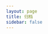 ```yaml
---
layout: page
title: 归档
sidebar: false
---
```


<script setup>
import  { data }  from '../.vitepress/theme/posts.data'

const { yearMap } = data
const yearList = Object.keys(yearMap).sort((a, b) => b - a); // 按年份降序排序
</script>
<div class="max-w-screen-lg w-full px-6 py-8 my-0 mx-auto">
  <div v-for="year in yearList" :key="year">
    <div v-text="year" class="pt-3 pb-2 text-xl font-serif"></div>
    <div v-for="(article, index2) in yearMap[year]" :key="index2" class="flex justify-between items-center py-1 pl-6">
            <a :href="article.url" v-text="article.title" class="post-dot overflow-hidden whitespace-nowrap text-ellipsis"></a>
            <div v-text="article.date.string" class="pl-4 font-serif whitespace-nowrap" ></div>
    </div>
  </div>
</div>

